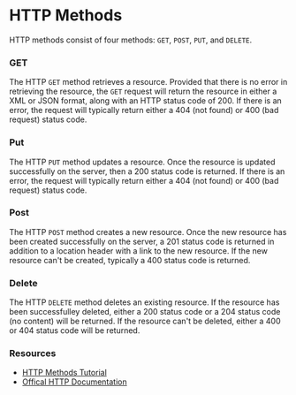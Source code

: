 # HTTP Methods

HTTP methods consist of four methods: `GET`, `POST`, `PUT`, and `DELETE`.

### GET

The HTTP `GET` method retrieves a resource. Provided that there is no error in retrieving the resource, the `GET` request will return the resource in either a XML or JSON format, along with an HTTP status code of 200. If there is an error, the request will typically return either a 404 (not found) or 400 (bad request)  status code.

### Put

The HTTP `PUT` method updates a resource. Once the resource is updated successfully on the server, then a 200 status code is returned. If there is an error, the request will typically return either a 404 (not found) or 400 (bad request)  status code.

### Post

The HTTP `POST` method creates a new resource. Once the new resource has been created successfully on the server, a 201 status code is returned in addition to a location header with a link to the new resource. If the new resource can't be created, typically a 400 status code is returned.

### Delete

The HTTP `DELETE` method deletes an existing resource. If the resource has been successfulley deleted, either a 200 status code or a 204 status code (no content) will be returned. If the resource can't be deleted, either a 400 or 404 status code will be returned.

### Resources
- [HTTP Methods Tutorial](http://www.restapitutorial.com/lessons/httpmethods.html)
- [Offical HTTP Documentation](http://www.w3.org/Protocols/rfc2616/rfc2616-sec9.html)
